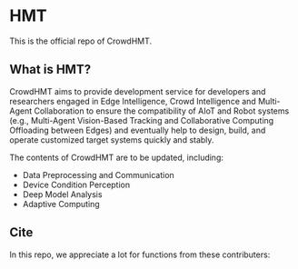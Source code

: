 # HMT
This is the official repo of CrowdHMT.

## What is HMT?
CrowdHMT aims to provide development service for developers and researchers engaged in Edge Intelligence, Crowd Intelligence and Multi-Agent Collaboration to ensure the compatibility of AIoT and Robot systems (e.g., Multi-Agent Vision-Based Tracking and Collaborative Computing Offloading between Edges) and eventually help to design, build, and operate customized target systems quickly and stably.

The contents of CrowdHMT are to be updated, including:
* Data Preprocessing and Communication
* Device Condition Perception
* Deep Model Analysis
* Adaptive Computing

## Cite
In this repo, we appreciate a lot for functions from these contributers:
